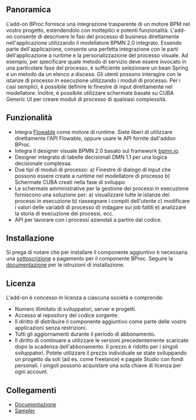 ## Panoramica
L'add-on BProc fornisce una integrazione trasparente di un motore BPM nel vostro progetto, estendendolo con molteplici e potenti funzionalità.
L'add-on consente di descrivere le fasi del processo di business direttamente nell'applicazione utilizzando il modellatore BPMN 2.0 integrato. Essendo parte dell'applicazione, consente una perfetta integrazione con le parti dell'applicazione a runtime e la personalizzazione del processo visuale. Ad esempio, per specificare quale metodo di servizio deve essere invocato in una particolare fase del processo, è sufficiente selezionare un bean Spring e un metodo da un elenco a discesa.
Gli utenti possono interagire con le istanze di processo in esecuzione utilizzando i moduli di processo. Per i casi semplici, è possibile definire le finestre di input direttamente nel modellatore. Inoltre, è possibile utilizzare schermate basate su CUBA Generic UI per creare moduli di processo di qualsiasi complessità.
## Funzionalità
- Integra [Flowable](https://flowable.org) come motore di runtime. Siete liberi di utilizzare direttamente l'API Flowable, oppure usare le API fornite dall'addon BProc.
- Integra il designer visuale BPMN 2.0 basato sul framework [bpmn.io](https://bpmn.io).
- Designer integrato di tabelle decisionali DMN 1.1 per una logica decisionale complessa.
- Due tipi di moduli di processo:
       a) Finestre di dialogo di input che possono essere create a runtime nel modellatore di processo
       b) Schermate CUBA creati nella fase di sviluppo
- Le schermate amministrative per la gestione dei processi in esecuzione forniscono una soluzione per:
       a) visualizzare tutte le istanze dei processi in esecuzione
       b) riassegnare i compiti dell'utente
       c) modificare i valori delle variabili di processo
       d) indagare sui job falliti
       e) analizzare la storia di esecuzione dei processi, ecc.
- API per lavorare con i processi aziendali a partire dal codice.
## Installazione
Si prega di notare che per installare il componente aggiuntivo è necessaria una [sottoscrizione](https://www.cuba-platform.com/store/#/store/studio) a pagamento per il componente BProc.
Seguire la [documentazione](https://doc.cuba-platform.com/bproc-1.0/#_installation) per le istruzioni di installazione.
## Licenza
L'add-on è concesso in licenza a ciascuna società e comprende:
- Numero illimitato di sviluppatori, server e progetti.
- Accesso al repository del codice sorgente.
- Il diritto di distribuire il componente aggiuntivo come parte delle vostre applicazioni senza restrizioni.
- Tutti gli aggiornamenti durante il periodo di abbonamento.
- Il diritto di continuare a utilizzare le versioni precedentemente scaricate dopo la scadenza dell'abbonamento.
Il prezzo è ridotto per i singoli sviluppatori. Potete utilizzare il prezzo individuale se state sviluppando un progetto da soli (ad es. come freelance) e pagate Studio con fondi personali. I singoli possono acquistare una sola chiave di licenza per ogni account.
## Collegamenti
- [Documentazione](https://doc.cuba-platform.com/bproc-1.0/)
- [Sampler](https://github.com/cuba-labs/bproc-sampler)